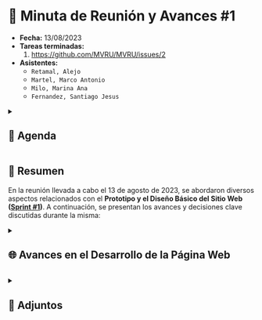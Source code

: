 # 📅 Minuta de Reunión y Avances #1

- **Fecha:** 13/08/2023
- **Tareas terminadas:**
  1. https://github.com/MVRU/MVRU/issues/2
- **Asistentes:**
  - `Retamal, Alejo`
  - `Martel, Marco Antonio`
  - `Milo, Marina Ana`
  - `Fernandez, Santiago Jesus`

<details>
 <summary><h2>📝 Agenda</h2></summary>

1. **Apertura de la Reunión.**
   - Se realiza un breve repaso de los objetivos de la reunión.
   - Revisión a las referencias de diseño adjuntadas.
2. **[Selección del prototipo](https://www.figma.com/file/KHMyiGnpBRpuNDgAoIPm3C/Prototipo-%231?type=design&mode=design&t=EzXiavVENpFcSfUg-1)**.
   - Presentación de avances en los prototipos.
   - Selección del prototipo a implementar.
   - Contemplar posibles mejoras en el prototipo escogido.
3. **Planificación de próximas tareas**.
   - Se discuten las siguientes tareas pendientes para completar el [Sprint #1](https://github.com/MVRU/MVRU/milestone/1).</details>

## 📄 Resumen

En la reunión llevada a cabo el 13 de agosto de 2023, se abordaron diversos aspectos relacionados con el **Prototipo y el Diseño Básico del Sitio Web** **([Sprint #1](https://github.com/MVRU/MVRU/milestone/1))**. A continuación, se presentan los avances y decisiones clave discutidas durante la misma:

<details>
 <summary><h2>🌐 Avances en el Desarrollo de la Página Web</h2></summary>

### 1. Repaso de los Objetivos del Proyecto

Se realizó un repaso exhaustivo de los objetivos del proyecto, reafirmando el enfoque en la creación de una librería online funcional que satisfaga las necesidades de los usuarios.

### 2. Revisión de las Referencias de Diseño

El equipo revisó las referencias de diseño proporcionadas para asegurarse de que el diseño de la página web esté alineado con la visión del proyecto. Se destacaron elementos de diseño clave para ser incorporados en los prototipos.

### 3. Avances en los Prototipos

Se presentaron los avances en los prototipos de la página web. Se resaltaron las interfaces de usuario creadas para diferentes secciones, destacando la estructura y el diseño visual propuesto.

### 4. Selección de Prototipo

Se tomó la decisión de seleccionar el [Prototipo #1](https://www.figma.com/file/KHMyiGnpBRpuNDgAoIPm3C/Prototipo-%231?type=design&mode=design&t=EzXiavVENpFcSfUg-1) como base para el desarrollo. El prototipo se consideró coherente con la visión del proyecto y recibió comentarios positivos del equipo.

### 5. Contemplación de Posibles Mejoras

Se discutieron posibles mejoras que podrían implementarse en el prototipo seleccionado para optimizar la experiencia del usuario y lograr una mayor usabilidad. Se acordó investigar enfoques para abordar estas mejoras de manera efectiva.

### 6. Planificación de Próximas Tareas

Se discutieron las tareas pendientes a realizar en el proyecto para terminar el Sprint Actual. Esto incluye el diseño de la estructura de navegación y el desarrollo front-end del prototipo.</details>

<details>
 <summary><h2>📎 Adjuntos</h2></summary>

<img src="https://github.com/AlejoRetamal/TP-DdeS/blob/main/docs/gesti%C3%B3n%20del%20proyecto/minutas/adjuntos/Prototipo%201/Prototipo%20%231_page-0001.jpg" width="500px">

![Imagen 2 del Prototipo](https://github.com/AlejoRetamal/TP-DdeS/blob/main/docs/gesti%C3%B3n%20del%20proyecto/minutas/adjuntos/Prototipo%201/Prototipo%20%231_page-0002.jpg)

</details>
